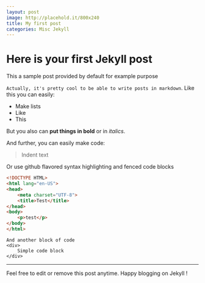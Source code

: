 ```yaml
---
layout: post
image: http://placehold.it/800x240
title: My first post
categories: Misc Jekyll
---
```

# Here is your first Jekyll post

This a sample post provided by default for example purpose

`Actually, it's pretty cool to be able to write posts in markdown`.
Like this you can easily:

- Make lists
- Like
- This

But you also can **put things in bold** or in *italics*.

And further, you can easily make code:

> Indent text

Or use github flavored syntax highlighting and fenced code blocks

```html
<!DOCTYPE HTML>
<html lang="en-US">
<head>
    <meta charset="UTF-8">
    <title>Test</title>
</head>
<body>
    <p>test</p>
</body>
</html>
```

    And another block of code
    <div>
        Simple code block
    </div>

------------------------------

Feel free to edit or remove this post anytime. Happy blogging on Jekyll !
